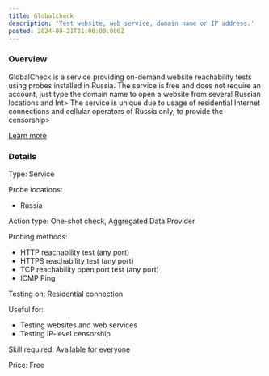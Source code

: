 ```yaml
---
title: Globalcheck
description: 'Test website, web service, domain name or IP address.'
posted: 2024-09-21T21:00:00.000Z
---
```

### Overview
GlobalCheck is a service providing on-demand website reachability tests using probes installed in Russia.
The service is free and does not require an account, just type the domain name to open a website from several Russian locations and Int>
The service is unique due to usage of residential Internet connections and cellular operators of Russia only, to provide the censorship>

[Learn more](https://globalcheck.net/)

### Details
Type: Service

Probe locations:
>
 - Russia

Action type: One-shot check, Aggregated Data Provider

Probing methods:
>
 - HTTP reachability test (any port)
 - HTTPS reachability test (any port)
 - TCP reachability open port test (any port)
 - ICMP Ping

Testing on: Residential connection

Useful for:
>
 - Testing websites and web services
 - Testing IP-level censorship

Skill required: Available for everyone

Price: Free
